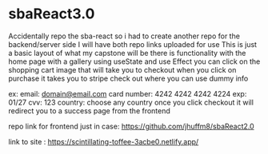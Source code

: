 # sbaReact3.0
Accidentally repo the sba-react so i had to create another repo for the backend/server side 
I will have both repo links uploaded for use
This is just a basic layout of what my capstone will be 
there is functionality with the home page with a gallery using useState and use Effect
you can click on the shopping cart image that will take you to checkout
when you click on purchase it takes you to stripe check out where you can use dummy info 





ex:
email: domain@email.com
card number: 4242 4242 4242  4224
exp: 01/27
cvv: 123
country: choose any country
once you click checkout it will redirect you to a success page from the frontend





repo link for frontend just in case: https://github.com/jhuffm8/sbaReact2.0

link to site : https://scintillating-toffee-3acbe0.netlify.app/